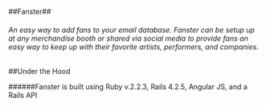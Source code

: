 ##Fanster##

###### An easy way to add fans to your email database. Fanster can be setup up at any merchandise booth or shared via social media to provide fans an easy way to keep up with their favorite artists, performers, and companies.


##Under the Hood

######Fanster is built using Ruby v.2.2.3, Rails 4.2.5, Angular JS, and a Rails API
